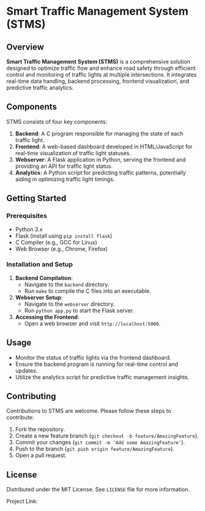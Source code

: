 # **Smart Traffic Management System (STMS)**

## **Overview**
**Smart Traffic Management System (STMS)** is a comprehensive solution designed to optimize traffic flow and enhance road safety through efficient control and monitoring of traffic lights at multiple intersections. It integrates real-time data handling, backend processing, frontend visualization, and predictive traffic analytics.

## **Components**

STMS consists of four key components:

1. **Backend**: A C program responsible for managing the state of each traffic light.
2. **Frontend**: A web-based dashboard developed in HTML/JavaScript for real-time visualization of traffic light statuses.
3. **Webserver**: A Flask application in Python, serving the frontend and providing an API for traffic light status.
4. **Analytics**: A Python script for predicting traffic patterns, potentially aiding in optimizing traffic light timings.

## **Getting Started**

### **Prerequisites**

- Python 3.x
- Flask (install using `pip install flask`)
- C Compiler (e.g., GCC for Linux)
- Web Browser (e.g., Chrome, Firefox)

### **Installation and Setup**

1. **Backend Compilation**:
   - Navigate to the `backend` directory.
   - Run `make` to compile the C files into an executable.
2. **Webserver Setup**:
   - Navigate to the `webserver` directory.
   - Run `python app.py` to start the Flask server.
3. **Accessing the Frontend**:
   - Open a web browser and visit `http://localhost:5000`.

## **Usage**

- Monitor the status of traffic lights via the frontend dashboard.
- Ensure the backend program is running for real-time control and updates.
- Utilize the analytics script for predictive traffic management insights.

## **Contributing**

Contributions to STMS are welcome. Please follow these steps to contribute:

1. Fork the repository.
2. Create a new feature branch (`git checkout -b feature/AmazingFeature`).
3. Commit your changes (`git commit -m 'Add some AmazingFeature'`).
4. Push to the branch (`git push origin feature/AmazingFeature`).
5. Open a pull request.

## **License**

Distributed under the MIT License. See `LICENSE` file for more information.

Project Link: 

